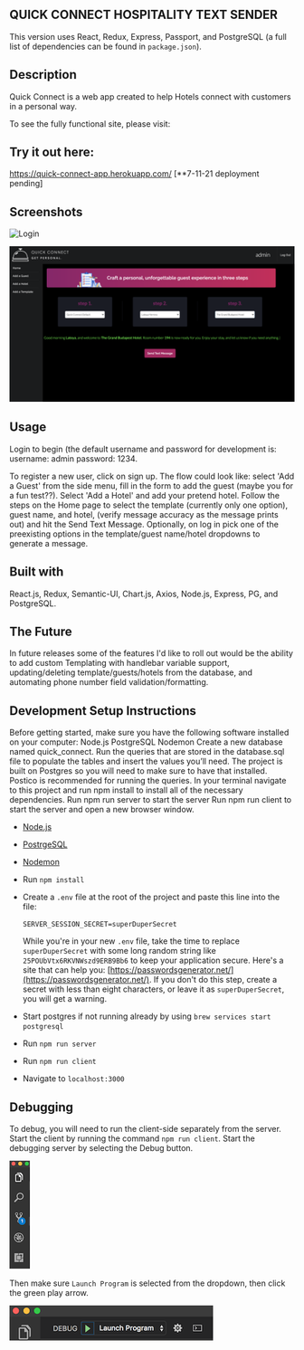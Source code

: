 
## QUICK CONNECT HOSPITALITY TEXT SENDER
This version uses React, Redux, Express, Passport, and PostgreSQL (a full list of dependencies can be found in `package.json`).
## Description

Quick Connect is a web app created to help Hotels connect with customers in a personal way.

To see the fully functional site, please visit:

## Try it out here:
 https://quick-connect-app.herokuapp.com/ [**7-11-21 deployment pending]

## Screenshots
![](/public/Assets/Screen-Shot-Login.png "Login")

![](/public/Assets/Screen-Shot-Home.png "Home")

## Usage
Login to begin (the default username and password for development is: username: admin password: 1234.

To register a new user, click on sign up. The flow could look like: select 'Add a Guest' from the side menu, fill in the form to add the guest (maybe you for a fun test??). Select 'Add a Hotel' and add your pretend hotel. Follow the steps on the Home page to select the template (currently only one option), guest name, and hotel, (verify message accuracy as the message prints out) and hit the Send Text Message.
Optionally, on log in pick one of the preexisting options in the template/guest name/hotel dropdowns to generate a message.

## Built with
React.js, Redux, Semantic-UI, Chart.js, Axios, Node.js, Express, PG, and PostgreSQL.

## The Future
In future releases some of the features I'd like to roll out would be the ability to add custom Templating with handlebar variable support, updating/deleting template/guests/hotels from the database, and automating phone number field validation/formatting.


## Development Setup Instructions
Before getting started, make sure you have the following software installed on your computer: Node.js PostgreSQL Nodemon Create a new database named quick_connect. Run the queries that are stored in the database.sql file to populate the tables and insert the values you’ll need. The project is built on Postgres so you will need to make sure to have that installed. Postico is recommended for running the queries. In your terminal navigate to this project and run npm install to install all of the necessary dependencies. Run npm run server to start the server Run npm run client to start the server and open a new browser window.

- [Node.js](https://nodejs.org/en/)
- [PostrgeSQL](https://www.postgresql.org/)
- [Nodemon](https://nodemon.io/)

- Run `npm install`

- Create a `.env` file at the root of the project and paste this line into the file:
  ```
  SERVER_SESSION_SECRET=superDuperSecret
  ```
  While you're in your new `.env` file, take the time to replace `superDuperSecret` with some long random string like `25POUbVtx6RKVNWszd9ERB9Bb6` to keep your application secure. Here's a site that can help you: [https://passwordsgenerator.net/](https://passwordsgenerator.net/). If you don't do this step, create a secret with less than eight characters, or leave it as `superDuperSecret`, you will get a warning.

- Start postgres if not running already by using `brew services start postgresql`

- Run `npm run server`

- Run `npm run client`

- Navigate to `localhost:3000`


## Debugging

To debug, you will need to run the client-side separately from the server. Start the client by running the command `npm run client`. Start the debugging server by selecting the Debug button.

![VSCode Toolbar](documentation/images/vscode-toolbar.png)

Then make sure `Launch Program` is selected from the dropdown, then click the green play arrow.

![VSCode Debug Bar](documentation/images/vscode-debug-bar.png)
